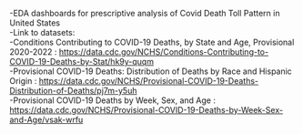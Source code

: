-EDA dashboards for prescriptive analysis of Covid Death Toll Pattern in United States<br>
-Link to datasets:<br>
-Conditions Contributing to COVID-19 Deaths, by State and Age, Provisional 2020-2022 : https://data.cdc.gov/NCHS/Conditions-Contributing-to-COVID-19-Deaths-by-Stat/hk9y-quqm <br>
-Provisional COVID-19 Deaths: Distribution of Deaths by Race and Hispanic Origin : https://data.cdc.gov/NCHS/Provisional-COVID-19-Deaths-Distribution-of-Deaths/pj7m-y5uh <br>
-Provisional COVID-19 Deaths by Week, Sex, and Age : https://data.cdc.gov/NCHS/Provisional-COVID-19-Deaths-by-Week-Sex-and-Age/vsak-wrfu
